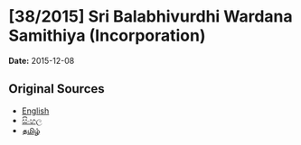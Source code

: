 # [38/2015] Sri Balabhivurdhi Wardana Samithiya (Incorporation)

**Date:** 2015-12-08

## Original Sources

- [English](https://documents.gov.lk/view/bills/2015/12/38-2015_E.pdf)
- [සිංහල](https://documents.gov.lk/view/bills/2015/12/38-2015_S.pdf)
- [தமிழ்](https://documents.gov.lk/view/bills/2015/12/38-2015_T.pdf)
